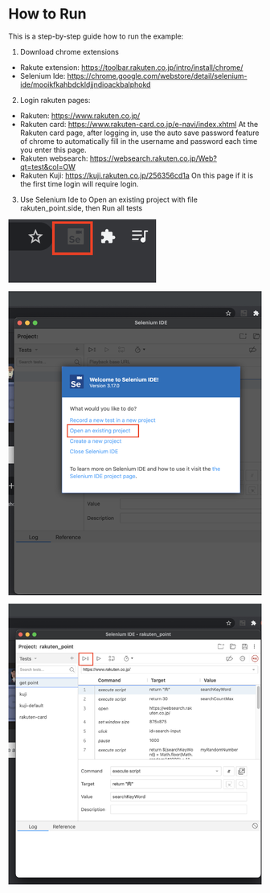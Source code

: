 # How to Run
This is a step-by-step guide how to run the example:

1. Download chrome extensions
- Rakute extension: https://toolbar.rakuten.co.jp/intro/install/chrome/
- Selenium Ide: https://chrome.google.com/webstore/detail/selenium-ide/mooikfkahbdckldjjndioackbalphokd

2. Login rakuten pages: 
- Rakuten: https://www.rakuten.co.jp/
- Rakuten card: https://www.rakuten-card.co.jp/e-navi/index.xhtml
At the Rakuten card page, after logging in, use the auto save password feature of chrome to automatically fill in the username and password each time you enter this page.
- Rakuten websearch:
https://websearch.rakuten.co.jp/Web?qt=test&col=OW
- Rakuten Kuji:
https://kuji.rakuten.co.jp/256356cd1a
On this page if it is the first time login will require login.

3. Use Selenium Ide to Open an existing project with file rakuten_point.side, then Run all tests

![3_1](./images/3_1.png)

![3_2](./images/3_2.png)

![3_3](./images/3_3.png)